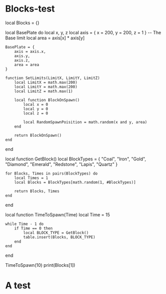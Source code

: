 # Blocks-test

local Blocks = {}

local BasePlate
do
    local x, y, z
    local axis = { x = 200, y = 200, z = 1 } -- The Base limit
    local area = axis[x] * axis[y]

    BasePlate = {
        axis = axis.x,
        axis.y,
        axis.z,
        area = area
    }

    function SetLimits(LimitX, LimitY, LimitZ)
        local LimitX = math.max(200)
        local LimitY = math.max(200)
        local LimitZ = math.max(1)

        local function BlockOnSpawn()
            local x = 0
            local y = 0
            local z = 0

            local RandomSpawnPoisition = math.random(x and y, area)
        end

        return BlockOnSpawn()
    end
end

local function GetBlock()
    local BlockTypes = { "Coal", "Iron", "Gold", "Diamond", "Emerald", "Redstone", "Lapis", "Quartz" }

    for Blocks, Times in pairs(BlockTypes) do
        local Times = 1
        local Blocks = BlockTypes[math.random(1, #BlockTypes)]

        return Blocks, Times
    end
end

local function TimeToSpawn(Time)
    local Time = 15

    while Time - 1 do
        if Time == 0 then
            local BLOCK_TYPE = GetBlock()
            table.insert(Blocks, BLOCK_TYPE)
        end
    end
end

TimeToSpawn(10)
print(Blocks[1])

# A test 
